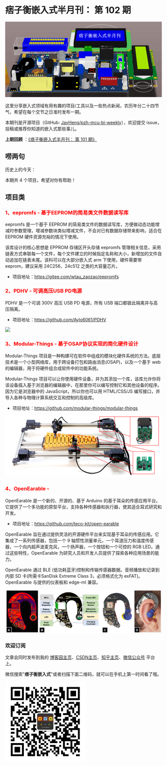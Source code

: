 # 痞子衡嵌入式半月刊： 第 102 期

![](https://raw.githubusercontent.com/JayHeng/pzh-mcu-bi-weekly/master/pics/pzh_mcu_bi_weekly.PNG)

这里分享嵌入式领域有用有趣的项目/工具以及一些热点新闻，农历年分二十四节气，希望在每个交节之日准时发布一期。

本期刊是开源项目（GitHub: [JayHeng/pzh-mcu-bi-weekly](https://github.com/JayHeng/pzh-mcu-bi-weekly)），欢迎提交 issue，投稿或推荐你知道的嵌入式那些事儿。

**上期回顾** ：[《痞子衡嵌入式半月刊： 第 101 期》](https://www.cnblogs.com/henjay724/p/18214344)

## 唠两句

历史上的今天：

本期共 4 个项目，希望对你有帮助！

## 项目类

### <font color="red">1、eepromfs - 基于EEPROM的简易类文件数据读写库</font>

eepromfs 是一个基于 EEPROM 的简易类文件的数据读写库，方便做动态功能增减时参数管理，增减参数块类似增减文件，不会对已有数据存储带来影响，适合在 EEPROM 硬件资源充裕的情况下使用。

该库设计的核心思想是 EPPROM 存储区开头存储 eepromfs 管理相关信息，采用链表方式串联每一个文件，每个文件建立的时候指定名称和大小，新增加的文件自动追加在链表末尾。该科可以在大部分嵌入式 arm 下使用，硬件需要带 eeprom，建议采用 24C256、24c512 之类的大容量芯片。

 * 项目地址：https://gitee.com/wtau_zaozao/eepromfs

### <font color="red">2、PDHV - 可调高压USB PD电源</font>

PDHV 是一个可调 300V 高压 USB PD 电源，所有 USB 端口都彼此隔离并与高压隔离。

 * 项目地址：https://github.com/Aylo6061/PDHV

 ![](https://raw.githubusercontent.com/JayHeng/pzh-mcu-bi-weekly/master/pics/issue-102/PHDV.PNG)

 ### <font color="red">3、Modular-Things - 基于OSAP协议实现的简化硬件设计</font>

Modular-Things 项目是一种构建可在软件中组成的模块化硬件系统的方法。底层技术是一个小型网络库，用于跨设备打包和路由消息(OSAP)，以及一个基于 web 的编辑器，用于将硬件组合成软件中的功能系统。

Modular-Things 项目可以让你使用硬件设备，并为其添加一个库，该库允许你将该设备插入基于浏览器的编辑器中，在那里你可以编写控制它和其他设备的程序。因为它是浏览器中的 JavaScript，所以你也可以用 HTML/CSS/JS 编写接口，并导入各种与物理计算系统交互和控制的高级库。

 * 项目地址：https://github.com/modular-things/modular-things

 ![](https://raw.githubusercontent.com/JayHeng/pzh-mcu-bi-weekly/master/pics/issue-102/Modular-Things.PNG)

 ### <font color="red">4、OpenEarable - </font>

OpenEarable 是一个新的、开源的、基于 Arduino 的基于耳朵的传感应用平台。它提供了一个多功能的原型平台，支持各种传感器和执行器，使其适合耳式研究和开发。  

 * 项目地址：https://github.com/teco-kit/open-earable

OpenEarable 旨在通过提供灵活的开源硬件平台来实现基于耳朵的传感应用。它集成了一系列传感器，包括一个 9 轴惯性测量单元，一个耳道压力和温度传感器，一个向内超声波麦克风，一个扬声器，一个按钮和一个可控的 RGB LED。通过这些特性，OpenEarable 为研究人员和开发人员提供了探索各种应用场景的能力。

OpenEarable 通过 BLE (低功耗蓝牙)控制和传输传感器数据。音频播放和记录到内部 SD 卡(所需卡SanDisk Extreme Class 3，必须格式化为 exFAT)。OpenEarable 与提供的仪表板和 edge-ml 兼容。

 ![](https://raw.githubusercontent.com/JayHeng/pzh-mcu-bi-weekly/master/pics/issue-102/OpenEarable.PNG)

### 欢迎订阅

文章会同时发布到我的 [博客园主页](https://www.cnblogs.com/henjay724/)、[CSDN主页](https://blog.csdn.net/henjay724)、[知乎主页](https://www.zhihu.com/people/henjay724)、[微信公众号](http://weixin.sogou.com/weixin?type=1&query=痞子衡嵌入式) 平台上。

微信搜索"__痞子衡嵌入式__"或者扫描下面二维码，就可以在手机上第一时间看了哦。

![](https://raw.githubusercontent.com/JayHeng/pzhmcu-picture/master/wechat/pzhMcu_qrcode_258x258.jpg)

